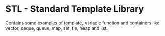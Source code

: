 # STL - Standard Template Library
Contains some examples of template, vsriadic function and containers like vector, deque, queue, map, set, tie, heap and list.


